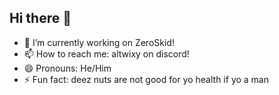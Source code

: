 ## Hi there 👋

- 🔭 I’m currently working on ZeroSkid!
- 📫 How to reach me: altwixy on  discord!
- 😄 Pronouns: He/Him
- ⚡ Fun fact: deez nuts are not good for yo health if yo a man


